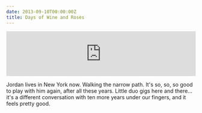 ```yaml
---
date: 2013-09-10T00:00:00Z
title: Days of Wine and Roses
---
```


<iframe width="100%" height="120" scrolling="no" frameborder="no" src="https://w.soundcloud.com/player/?url=https%3A//api.soundcloud.com/tracks/133665301%3Fsecret_token%3Ds-36R77&amp;color=ff5500&amp;auto_play=false&amp;hide_related=false&amp;show_artwork=false"></iframe>
<p style="text-align: left;">Jordan lives in New York now. Walking the narrow path. It's so, so, so good to play with him again, after all these years. Little duo gigs here and there... it's a different conversation with ten more years under our fingers, and it feels pretty good.</p>

